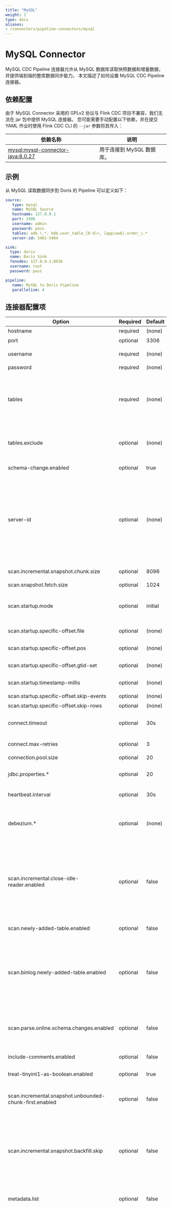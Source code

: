 ```yaml
---
title: "MySQL"
weight: 2
type: docs
aliases:
- /connectors/pipeline-connectors/mysql
---
```

<!--
Licensed to the Apache Software Foundation (ASF) under one
or more contributor license agreements.  See the NOTICE file
distributed with this work for additional information
regarding copyright ownership.  The ASF licenses this file
to you under the Apache License, Version 2.0 (the
"License"); you may not use this file except in compliance
with the License.  You may obtain a copy of the License at

  http://www.apache.org/licenses/LICENSE-2.0

Unless required by applicable law or agreed to in writing,
software distributed under the License is distributed on an
"AS IS" BASIS, WITHOUT WARRANTIES OR CONDITIONS OF ANY
KIND, either express or implied.  See the License for the
specific language governing permissions and limitations
under the License.
-->

# MySQL Connector

MySQL CDC Pipeline 连接器允许从 MySQL 数据库读取快照数据和增量数据，并提供端到端的整库数据同步能力。 本文描述了如何设置 MySQL CDC Pipeline 连接器。

## 依赖配置

由于 MySQL Connector 采用的 GPLv2 协议与 Flink CDC 项目不兼容，我们无法在 jar 包中提供 MySQL 连接器。
您可能需要手动配置以下依赖，并在提交 YAML 作业时使用 Flink CDC CLI 的 `--jar` 参数将其传入：

<div class="wy-table-responsive">
<table class="colwidths-auto docutils">
    <thead>
      <tr>
        <th class="text-left">依赖名称</th>
        <th class="text-left">说明</th>
      </tr>
    </thead>
    <tbody>
      <tr>
        <td><a href="https://mvnrepository.com/artifact/mysql/mysql-connector-java/8.0.27">mysql:mysql-connector-java:8.0.27</a></td>
        <td>用于连接到 MySQL 数据库。</td>
      </tr>
    </tbody>
</table>
</div>

## 示例

从 MySQL 读取数据同步到 Doris 的 Pipeline 可以定义如下：

```yaml
source:
   type: mysql
   name: MySQL Source
   hostname: 127.0.0.1
   port: 3306
   username: admin
   password: pass
   tables: adb.\.*, bdb.user_table_[0-9]+, [app|web].order_\.*
   server-id: 5401-5404

sink:
  type: doris
  name: Doris Sink
  fenodes: 127.0.0.1:8030
  username: root
  password: pass

pipeline:
   name: MySQL to Doris Pipeline
   parallelism: 4
```

## 连接器配置项

<div class="highlight">
<table class="colwidths-auto docutils">
    <thead>
      <tr>
        <th class="text-left" style="width: 10%">Option</th>
        <th class="text-left" style="width: 8%">Required</th>
        <th class="text-left" style="width: 7%">Default</th>
        <th class="text-left" style="width: 10%">Type</th>
        <th class="text-left" style="width: 65%">Description</th>
      </tr>
    </thead>
    <tbody>
    <tr>
      <td>hostname</td>
      <td>required</td>
      <td style="word-wrap: break-word;">(none)</td>
      <td>String</td>
      <td> MySQL 数据库服务器的 IP 地址或主机名。</td>
    </tr>
    <tr>
      <td>port</td>
      <td>optional</td>
      <td style="word-wrap: break-word;">3306</td>
      <td>Integer</td>
      <td>MySQL 数据库服务器的整数端口号。</td>
    </tr>
    <tr>
      <td>username</td>
      <td>required</td>
      <td style="word-wrap: break-word;">(none)</td>
      <td>String</td>
      <td>连接到 MySQL 数据库服务器时要使用的 MySQL 用户的名称。</td>
    </tr>
    <tr>
      <td>password</td>
      <td>required</td>
      <td style="word-wrap: break-word;">(none)</td>
      <td>String</td>
      <td>连接 MySQL 数据库服务器时使用的密码。</td>
    </tr>
    <tr>
      <td>tables</td>
      <td>required</td>
      <td style="word-wrap: break-word;">(none)</td>
      <td>String</td>
      <td>需要监视的 MySQL 数据库的表名。表名支持正则表达式，以监视满足正则表达式的多个表。<br>
          需要注意的是，点号（.）被视为数据库和表名的分隔符。 如果需要在正则表达式中使用点（.）来匹配任何字符，必须使用反斜杠对点进行转义。<br>
          例如，db0.\.*, db1.user_table_[0-9]+, db[1-2].[app|web]order_\.*</td>
    </tr>
    <tr>
      <td>tables.exclude</td>
      <td>optional</td>
      <td style="word-wrap: break-word;">(none)</td>
      <td>String</td>
      <td>需要排除的 MySQL 数据库的表名，参数会在tables参数后发生排除作用。表名支持正则表达式，以排除满足正则表达式的多个表。<br>
          用法和tables参数相同</td>
    </tr>
    <tr>
      <td>schema-change.enabled</td>
      <td>optional</td>
      <td style="word-wrap: break-word;">true</td>
      <td>Boolean</td>
      <td>是否发送模式更改事件，下游 sink 可以响应模式变更事件实现表结构同步，默认为true。</td>
    </tr>
    <tr>
      <td>server-id</td>
      <td>optional</td>
      <td style="word-wrap: break-word;">(none)</td>
      <td>String</td>
      <td>读取数据使用的 server id，server id 可以是个整数或者一个整数范围，比如 '5400' 或 '5400-5408', 
      建议在 'scan.incremental.snapshot.enabled' 参数为启用时，配置成整数范围。因为在当前 MySQL 集群中运行的所有 slave 节点，标记每个 salve 节点的 id 都必须是唯一的。 所以当连接器加入 MySQL 集群作为另一个 slave 节点（并且具有唯一 id 的情况下），它就可以读取 binlog。 默认情况下，连接器会在 5400 和 6400 之间生成一个随机数，但是我们建议用户明确指定 Server id。
      </td>
    </tr>
    <tr>
      <td>scan.incremental.snapshot.chunk.size</td>
      <td>optional</td>
      <td style="word-wrap: break-word;">8096</td>
      <td>Integer</td>
      <td>表快照的块大小（行数），读取表的快照时，捕获的表被拆分为多个块。</td>
    </tr>
    <tr>
      <td>scan.snapshot.fetch.size</td>
      <td>optional</td>
      <td style="word-wrap: break-word;">1024</td>
      <td>Integer</td>
      <td>读取表快照时每次读取数据的最大条数。</td>
    </tr>
    <tr>
      <td>scan.startup.mode</td>
      <td>optional</td>
      <td style="word-wrap: break-word;">initial</td>
      <td>String</td>
      <td> MySQL CDC 消费者可选的启动模式，
         合法的模式为 "initial"，"earliest-offset"，"latest-offset"，"specific-offset"，"timestamp" 和 ""snapshot"。</td>
    </tr>
    <tr>
      <td>scan.startup.specific-offset.file</td>
      <td>optional</td>
      <td style="word-wrap: break-word;">(none)</td>
      <td>String</td>
      <td>在 "specific-offset" 启动模式下，启动位点的 binlog 文件名。</td>
    </tr>
    <tr>
      <td>scan.startup.specific-offset.pos</td>
      <td>optional</td>
      <td style="word-wrap: break-word;">(none)</td>
      <td>Long</td>
      <td>在 "specific-offset" 启动模式下，启动位点的 binlog 文件位置。</td>
    </tr>
    <tr>
      <td>scan.startup.specific-offset.gtid-set</td>
      <td>optional</td>
      <td style="word-wrap: break-word;">(none)</td>
      <td>String</td>
      <td>在 "specific-offset" 启动模式下，启动位点的 GTID 集合。</td>
    </tr>
    <tr>
      <td>scan.startup.timestamp-millis</td>
      <td>optional</td>
      <td style="word-wrap: break-word;">(none)</td>
      <td>Long</td>
      <td>在 "timestamp" 启动模式下，启动位点的毫秒时间戳。</td>
    </tr>
    <tr>
      <td>scan.startup.specific-offset.skip-events</td>
      <td>optional</td>
      <td style="word-wrap: break-word;">(none)</td>
      <td>Long</td>
      <td>在指定的启动位点后需要跳过的事件数量。</td>
    </tr>
    <tr>
      <td>scan.startup.specific-offset.skip-rows</td>
      <td>optional</td>
      <td style="word-wrap: break-word;">(none)</td>
      <td>Long</td>
      <td>在指定的启动位点后需要跳过的数据行数量。</td>
    </tr>
    <tr>
      <td>connect.timeout</td>
      <td>optional</td>
      <td style="word-wrap: break-word;">30s</td>
      <td>Duration</td>
      <td>连接器在尝试连接到 MySQL 数据库服务器后超时前应等待的最长时间。该时长不能少于250毫秒。</td>
    </tr>    
    <tr>
      <td>connect.max-retries</td>
      <td>optional</td>
      <td style="word-wrap: break-word;">3</td>
      <td>Integer</td>
      <td>连接器应重试以建立 MySQL 数据库服务器连接的最大重试次数。</td>
    </tr>
    <tr>
      <td>connection.pool.size</td>
      <td>optional</td>
      <td style="word-wrap: break-word;">20</td>
      <td>Integer</td>
      <td>连接池大小。</td>
    </tr>
    <tr>
      <td>jdbc.properties.*</td>
      <td>optional</td>
      <td style="word-wrap: break-word;">20</td>
      <td>String</td>
      <td>传递自定义 JDBC URL 属性的选项。用户可以传递自定义属性，如 'jdbc.properties.useSSL' = 'false'.</td>
    </tr>
    <tr>
      <td>heartbeat.interval</td>
      <td>optional</td>
      <td style="word-wrap: break-word;">30s</td>
      <td>Duration</td>
      <td>用于跟踪最新可用 binlog 偏移的发送心跳事件的间隔。</td>
    </tr>
    <tr>
      <td>debezium.*</td>
      <td>optional</td>
      <td style="word-wrap: break-word;">(none)</td>
      <td>String</td>
      <td>将 Debezium 的属性传递给 Debezium 嵌入式引擎，该引擎用于从 MySQL 服务器捕获数据更改。
          例如: <code>'debezium.snapshot.mode' = 'never'</code>.
          查看更多关于 <a href="https://debezium.io/documentation/reference/1.9/connectors/mysql.html#mysql-connector-properties"> Debezium 的  MySQL 连接器属性</a></td> 
    </tr>
    <tr>
      <td>scan.incremental.close-idle-reader.enabled</td>
      <td>optional</td>
      <td style="word-wrap: break-word;">false</td>
      <td>Boolean</td>
      <td>是否在快照结束后关闭空闲的 Reader。 此特性需要 flink 版本大于等于 1.14 并且 'execution.checkpointing.checkpoints-after-tasks-finish.enabled' 需要设置为 true。<br>
          若 flink 版本大于等于 1.15，'execution.checkpointing.checkpoints-after-tasks-finish.enabled' 默认值变更为 true，可以不用显式配置 'execution.checkpointing.checkpoints-after-tasks-finish.enabled' = true。</td>
    </tr>
    <tr>
      <td>scan.newly-added-table.enabled</td>
      <td>optional</td>
      <td style="word-wrap: break-word;">false</td>
      <td>Boolean</td>
      <td>是否启用动态加表特性，默认关闭。 此配置项只有作业从savepoint/checkpoint启动时才生效。</td>
    </tr>
    <tr>
      <td>scan.binlog.newly-added-table.enabled</td>
      <td>optional</td>
      <td style="word-wrap: break-word;">false</td>
      <td>Boolean</td>
      <td>在 binlog 读取阶段，是否读取新增表的表结构变更和数据变更，默认值是 false。 <br>
          scan.newly-added-table.enabled 和 scan.binlog.newly-added-table.enabled 参数的不同在于: <br>
          scan.newly-added-table.enabled: 在作业重启后，对新增表的全量和增量数据进行读取; <br>
          scan.binlog.newly-added-table.enabled: 只在 binlog 读取阶段读取新增表的增量数据。
      </td>
    </tr>
    <tr>
      <td>scan.parse.online.schema.changes.enabled</td>
      <td>optional</td>
      <td style="word-wrap: break-word;">false</td>
      <td>Boolean</td>
      <td>
        是否尝试解析由 <a href="https://github.com/github/gh-ost">gh-ost</a> 或 <a href="https://docs.percona.com/percona-toolkit/pt-online-schema-change.html">pt-osc</a> 工具生成的表结构变更事件。
        这些工具会在变更表结构时，将变更语句应用到“影子表”之上，并稍后将其与主表进行交换，以达到表结构变更的目的。
        <br>
        这是一项实验性功能。
      </td>
    </tr>
    <tr>
      <td>include-comments.enabled</td>
      <td>optional</td>
      <td style="word-wrap: break-word;">false</td>
      <td>Boolean</td>
      <td>是否启用同步表、字段注释特性，默认关闭。注意：开启此特性将会对内存使用产生影响。</td>
    </tr>
    <tr>
      <td>treat-tinyint1-as-boolean.enabled</td>
      <td>optional</td>
      <td style="word-wrap: break-word;">true</td>
      <td>Boolean</td>
      <td>是否将TINYINT(1)类型当做Boolean类型处理，默认true。</td>
    </tr>
    <tr>
      <td>scan.incremental.snapshot.unbounded-chunk-first.enabled</td>
      <td>optional</td>
      <td style="word-wrap: break-word;">false</td>
      <td>Boolean</td>
      <td>
        快照读取阶段是否先分配 UnboundedChunk。<br>
        这有助于降低 TaskManager 在快照阶段同步最后一个chunk时遇到内存溢出 (OOM) 的风险。<br> 
        这是一项实验特性，默认为 false。
      </td>
    </tr>
    <tr>
      <td>scan.incremental.snapshot.backfill.skip</td>
      <td>optional</td>
      <td style="word-wrap: break-word;">false</td>
      <td>Boolean</td>
      <td>
        是否在快照读取阶段跳过 backfill 。<br>
        如果跳过 backfill ，快照阶段捕获表的更改将在稍后的 binlog 读取阶段被回放，而不是合并到快照中。<br>
        警告：跳过 backfill 可能会导致数据不一致，因为快照阶段发生的某些 binlog 事件可能会被重放（仅保证 at-least-once ）。
        例如，更新快照阶段已更新的值，或删除快照阶段已删除的数据。这些重放的 binlog 事件应进行特殊处理。
    </tr>
    <tr>
      <td>metadata.list</td>
      <td>optional</td>
      <td style="word-wrap: break-word;">false</td>
      <td>String</td>
      <td>
        可额外读取的SourceRecord中元数据的列表，后续可直接使用在transform模块，英文逗号 `,` 分割。目前可用值包含：op_ts。
      </td>
    </tr>
    <tr>
      <td>use.legacy.json.format</td>
      <td>optional</td>
      <td style="word-wrap: break-word;">true</td>
      <td>Boolean</td>
      <td>是否使用 legacy JSON 格式来转换 Binlog 中的 JSON 类型的数据。 <br>
          这代表着是否使用 legacy JSON 格式来转换 Binlog 中的 JSON 类型的数据。
          如果用户配置 'use.legacy.json.format' = 'true'，则从 Binlog 中转换 JSON 类型的数据时，会移除值之前的空格和逗号之后的空格。例如，
          Binlog 中 JSON 类型的数据 {"key1": "value1", "key2": "value2"} 会被转换为 {"key1":"value1","key2":"value2"}。
          如果设置 'use.legacy.json.format' = 'false'， 这条数据会被转换为 {"key1": "value1", "key2": "value2"}， 也就是 key 和 value 前的空格都会被保留。
      </td>
    </tr>
    </tbody>
</table>
</div>

## 启动模式

配置选项`scan.startup.mode`指定 MySQL CDC 使用者的启动模式。有效枚举包括：
- `initial` （默认）：在第一次启动时对受监视的数据库表执行初始快照，并继续读取最新的 binlog。
- `earliest-offset`：跳过快照阶段，从可读取的最早 binlog 位点开始读取
- `latest-offset`：首次启动时，从不对受监视的数据库表执行快照， 连接器仅从 binlog 的结尾处开始读取，这意味着连接器只能读取在连接器启动之后的数据更改。
- `specific-offset`：跳过快照阶段，从指定的 binlog 位点开始读取。位点可通过 binlog 文件名和位置指定，或者在 GTID 在集群上启用时通过 GTID 集合指定。
- `timestamp`：跳过快照阶段，从指定的时间戳开始读取 binlog 事件。
- `snapshot`: 只进行快照阶段，跳过增量阶段，快照阶段读取结束后退出。

例如，可以在 YAML 配置文件中这样指定启动模式：

```yaml
source:
  type: mysql
  scan.startup.mode: earliest-offset                    # Start from earliest offset
  scan.startup.mode: latest-offset                      # Start from latest offset
  scan.startup.mode: specific-offset                    # Start from specific offset
  scan.startup.mode: timestamp                          # Start from timestamp
  scan.startup.mode: snapshot                          # Read snapshot only
  scan.startup.specific-offset.file: 'mysql-bin.000003' # Binlog filename under specific offset startup mode
  scan.startup.specific-offset.pos: 4                   # Binlog position under specific offset mode
  scan.startup.specific-offset.gtid-set: 24DA167-...    # GTID set under specific offset startup mode
  scan.startup.timestamp-millis: 1667232000000          # Timestamp under timestamp startup mode
  # ...
```

### 可用的指标

指标系统能够帮助了解分片分发的进展， 下面列举出了支持的 Flink 指标 [Flink metrics](https://nightlies.apache.org/flink/flink-docs-master/docs/ops/metrics/):

| Group                  | Name                       | Type  | Description    |
|------------------------|----------------------------|-------|----------------|
| namespace.schema.table | isSnapshotting             | Gauge | 表是否在快照读取阶段     |     
| namespace.schema.table | isStreamReading            | Gauge | 表是否在增量读取阶段     |
| namespace.schema.table | numTablesSnapshotted       | Gauge | 已经被快照读取完成的表的数量 |
| namespace.schema.table | numTablesRemaining         | Gauge | 还没有被快照读取的表的数据  |
| namespace.schema.table | numSnapshotSplitsProcessed | Gauge | 正在处理的分片的数量     |
| namespace.schema.table | numSnapshotSplitsRemaining | Gauge | 还没有被处理的分片的数量   |
| namespace.schema.table | numSnapshotSplitsFinished  | Gauge | 已经处理完成的分片的数据   |
| namespace.schema.table | snapshotStartTime          | Gauge | 快照读取阶段开始的时间    |
| namespace.schema.table | snapshotEndTime            | Gauge | 快照读取阶段结束的时间    |

注意:
1. Group 名称是 `namespace.schema.table`，这里的 `namespace` 是实际的数据库名称， `schema` 是实际的 schema 名称， `table` 是实际的表名称。
2. 对于 MySQL，这里的 `namespace` 会被设置成默认值 ""，也就是一个空字符串，Group 名称的格式会类似于 `test_database.test_table`。

## 数据类型映射

<div class="wy-table-responsive">
<table class="colwidths-auto docutils">
    <thead>
      <tr>
        <th class="text-left" style="width:30%;">MySQL type<a href="https://dev.mysql.com/doc/refman/8.0/en/data-types.html"></a></th>
        <th class="text-left" style="width:10%;">CDC type</th>
        <th class="text-left" style="width:60%;">NOTE</th>
      </tr>
    </thead>
    <tbody>
    <tr>
      <td>TINYINT(n)</td>
      <td>TINYINT</td>
      <td></td>
    </tr>
    <tr>
      <td>
        SMALLINT<br>
        TINYINT UNSIGNED<br>
        TINYINT UNSIGNED ZEROFILL
      </td>
      <td>SMALLINT</td>
      <td></td>
    </tr>
    <tr>
      <td>
        INT<br>
        YEAR<br>
        MEDIUMINT<br>
        MEDIUMINT UNSIGNED<br>
        MEDIUMINT UNSIGNED ZEROFILL<br>
        SMALLINT UNSIGNED<br>
        SMALLINT UNSIGNED ZEROFILL
      </td>
      <td>INT</td>
      <td></td>
    </tr>
    <tr>
      <td>
        BIGINT<br>
        INT UNSIGNED<br>
        INT UNSIGNED ZEROFILL
      </td>
      <td>BIGINT</td>
      <td></td>
    </tr>
   <tr>
      <td>
        BIGINT UNSIGNED<br>
        BIGINT UNSIGNED ZEROFILL<br>
        SERIAL
      </td>
      <td>DECIMAL(20, 0)</td>
      <td></td>
    </tr>
    <tr>
      <td>
        FLOAT<br>
        FLOAT UNSIGNED<br>
        FLOAT UNSIGNED ZEROFILL
        </td>
      <td>FLOAT</td>
      <td></td>
    </tr>
    <tr>
      <td>
        REAL<br>
        REAL UNSIGNED<br>
        REAL UNSIGNED ZEROFILL<br>
        DOUBLE<br>
        DOUBLE UNSIGNED<br>
        DOUBLE UNSIGNED ZEROFILL<br>
        DOUBLE PRECISION<br>
        DOUBLE PRECISION UNSIGNED<br>
        DOUBLE PRECISION UNSIGNED ZEROFILL<br>
        FLOAT(p, s)<br>
        REAL(p, s)<br>
        DOUBLE(p, s)
      </td>
      <td>DOUBLE</td>
      <td></td>
    </tr>
    <tr>
      <td>
        NUMERIC(p, s)<br>
        NUMERIC(p, s) UNSIGNED<br>
        NUMERIC(p, s) UNSIGNED ZEROFILL<br>
        DECIMAL(p, s)<br>
        DECIMAL(p, s) UNSIGNED<br>
        DECIMAL(p, s) UNSIGNED ZEROFILL<br>
        FIXED(p, s)<br>
        FIXED(p, s) UNSIGNED<br>
        FIXED(p, s) UNSIGNED ZEROFILL<br>
        where p <= 38<br>
      </td>
      <td>DECIMAL(p, s)</td>
      <td></td>
    </tr>
    <tr>
      <td>
        NUMERIC(p, s)<br>
        NUMERIC(p, s) UNSIGNED<br>
        NUMERIC(p, s) UNSIGNED ZEROFILL<br>
        DECIMAL(p, s)<br>
        DECIMAL(p, s) UNSIGNED<br>
        DECIMAL(p, s) UNSIGNED ZEROFILL<br>
        FIXED(p, s)<br>
        FIXED(p, s) UNSIGNED<br>
        FIXED(p, s) UNSIGNED ZEROFILL<br>
        where 38 < p <= 65<br>
      </td>
      <td>STRING</td>
      <td>在 MySQL 中，十进制数据类型的精度高达 65，但在 Flink 中，十进制数据类型的精度仅限于 38。所以，如果定义精度大于 38 的十进制列，则应将其映射到字符串以避免精度损失。</td>
    </tr>
    <tr>
      <td>
        BOOLEAN<br>
        TINYINT(1)<br>
        BIT(1)
        </td>
      <td>BOOLEAN</td>
      <td></td>
    </tr>
    <tr>
      <td>DATE</td>
      <td>DATE</td>
      <td></td>
    </tr>
    <tr>
      <td>TIME [(p)]</td>
      <td>TIME [(p)]</td>
      <td></td>
    </tr>
    <tr>
      <td>TIMESTAMP [(p)]
      </td>
      <td>TIMESTAMP_LTZ [(p)]
      </td>
      <td></td>
    </tr>
    <tr>
      <td>DATETIME [(p)]
      </td>
      <td>TIMESTAMP [(p)]
      </td>
      <td></td>
    </tr>
    <tr>
      <td>
        CHAR(n)
      </td>
      <td>CHAR(n)</td>
      <td></td>
    </tr>
    <tr>
      <td>
        VARCHAR(n)
      </td>
      <td>VARCHAR(n)</td>
      <td></td>
    </tr>
    <tr>
      <td>
        BIT(n)
      </td>
      <td>BINARY(⌈(n + 7) / 8⌉)</td>
      <td></td>
    </tr>
    <tr>
      <td>
        BINARY(n)
      </td>
      <td>BINARY(n)</td>
      <td></td>
    </tr>
    <tr>
      <td>
        VARBINARY(N)
      </td>
      <td>VARBINARY(N)</td>
      <td></td>
    </tr>
    <tr>
      <td>
        TINYTEXT<br>
        TEXT<br>
        MEDIUMTEXT<br>
        LONGTEXT<br>
        LONG<br>
        LONG VARCHAR<br>
      </td>
      <td>STRING</td>
      <td></td>
    </tr>
    <tr>
      <td>
        TINYBLOB<br>
        BLOB<br>
        MEDIUMBLOB<br>
        LONGBLOB<br>
      </td>
      <td>BYTES</td>
      <td>目前，对于 MySQL 中的 BLOB 数据类型，仅支持长度不大于 2147483647（2**31-1）的 blob。 </td>
    </tr>
    <tr>
      <td>
        ENUM
      </td>
      <td>STRING</td>
      <td></td>
    </tr>
    <tr>
      <td>
        JSON
      </td>
      <td>STRING</td>
      <td> JSON 数据类型将在 Flink 中转换为 JSON 格式的字符串。</td>
    </tr>
    <tr>
      <td>
        SET
      </td>
      <td>-</td>
      <td> 暂不支持 </td>
    </tr>
    <tr>
      <td>
       GEOMETRY<br>
       POINT<br>
       LINESTRING<br>
       POLYGON<br>
       MULTIPOINT<br>
       MULTILINESTRING<br>
       MULTIPOLYGON<br>
       GEOMETRYCOLLECTION<br>
      </td>
      <td>
        STRING
      </td>
      <td>
      MySQL 中的空间数据类型将转换为具有固定 Json 格式的字符串。
      请参考 MySQL <a href="#a-name-id-003-a">空间数据类型映射</a> 章节了解更多详细信息。
      </td>
    </tr>
    </tbody>
</table>
</div>

### 空间数据类型映射
MySQL中除`GEOMETRYCOLLECTION`之外的空间数据类型都会转换为 Json 字符串，格式固定，如：<br>
```json
{"srid": 0 , "type": "xxx", "coordinates": [0, 0]}
```
字段`srid`标识定义几何体的 SRS，如果未指定 SRID，则 SRID 0 是新几何体值的默认值。
由于 MySQL 8+ 在定义空间数据类型时只支持特定的 SRID，因此在版本较低的MySQL中，字段`srid`将始终为 0。

字段`type`标识空间数据类型，例如`POINT`/`LINESTRING`/`POLYGON`。

字段`coordinates`表示空间数据的`坐标`。

对于`GEOMETRYCOLLECTION`，它将转换为 Json 字符串，格式固定，如：<br>
```json
{"srid": 0 , "type": "GeometryCollection", "geometries": [{"type":"Point","coordinates":[10,10]}]}
```

`Geometrics`字段是一个包含所有空间数据的数组。

不同空间数据类型映射的示例如下：
<div class="wy-table-responsive">
<table class="colwidths-auto docutils">
    <thead>
      <tr>
        <th class="text-left">Spatial data in MySQL</th>
        <th class="text-left">Json String converted in Flink</th>
      </tr>
    </thead>
    <tbody>
      <tr>
        <td>POINT(1 1)</td>
        <td>{"coordinates":[1,1],"type":"Point","srid":0}</td>
      </tr>
      <tr>
        <td>LINESTRING(3 0, 3 3, 3 5)</td>
        <td>{"coordinates":[[3,0],[3,3],[3,5]],"type":"LineString","srid":0}</td>
      </tr>
      <tr>
        <td>POLYGON((1 1, 2 1, 2 2,  1 2, 1 1))</td>
        <td>{"coordinates":[[[1,1],[2,1],[2,2],[1,2],[1,1]]],"type":"Polygon","srid":0}</td>
      </tr>
      <tr>
        <td>MULTIPOINT((1 1),(2 2))</td>
        <td>{"coordinates":[[1,1],[2,2]],"type":"MultiPoint","srid":0}</td>
      </tr>
      <tr>
        <td>MultiLineString((1 1,2 2,3 3),(4 4,5 5))</td>
        <td>{"coordinates":[[[1,1],[2,2],[3,3]],[[4,4],[5,5]]],"type":"MultiLineString","srid":0}</td>
      </tr>
      <tr>
        <td>MULTIPOLYGON(((0 0, 10 0, 10 10, 0 10, 0 0)), ((5 5, 7 5, 7 7, 5 7, 5 5)))</td>
        <td>{"coordinates":[[[[0,0],[10,0],[10,10],[0,10],[0,0]]],[[[5,5],[7,5],[7,7],[5,7],[5,5]]]],"type":"MultiPolygon","srid":0}</td>
      </tr>
      <tr>
        <td>GEOMETRYCOLLECTION(POINT(10 10), POINT(30 30), LINESTRING(15 15, 20 20))</td>
        <td>{"geometries":[{"type":"Point","coordinates":[10,10]},{"type":"Point","coordinates":[30,30]},{"type":"LineString","coordinates":[[15,15],[20,20]]}],"type":"GeometryCollection","srid":0}</td>
      </tr>
    </tbody>
</table>
</div>

{{< top >}}
